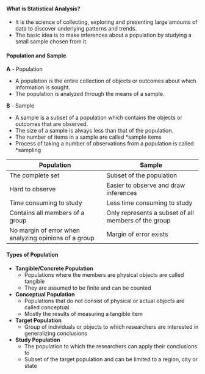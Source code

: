 #### What is Statistical Analysis?
* It is the science of collecting, exploring and presenting large amounts of data to discover underlying patterns and trends.
* The basic idea is to make inferences about a population by studying a small sample chosen from it.

#### Population and Sample
**A** - Population
* A population is the entire collection of objects or outcomes about which information is sought.
* The population is analyzed through the means of a sample.

**B** - Sample
* A sample is a subset of a population which contains the objects or outcomes that are observed.
* The size of a sample is always less than that of the population.
* The number of items in a sample are called *sample items
* Process of taking a number of observations from a population is called *sampling

| **Population**                                        | **Sample**                                           |
| ----------------------------------------------------- | ---------------------------------------------------- |
| The complete set                                      | Subset of the population                             |
| Hard to observe                                       | Easier to observe and draw inferences                |
| Time consuming to study                               | Less time consuming to study                         |
| Contains all members of a group                       | Only represents a subset of all members of the group |
| No margin of error when analyzing opinions of a group | Margin of error exists                               |
#### Types of Population
* **Tangible/Concrete Population**
	* Populations where the members are physical objects are called tangible 
	* They are assumed to be finite and can be counted 
* **Conceptual Population**
	* Populations that do not consist of physical or actual objects are called conceptual
	* Mostly the results of measuring a tangible item
* **Target Population**
	* Group of individuals or objects to which researchers are interested in generalizing conclusions
* **Study Population**
	* The population to which the researchers can apply their conclusions to
	* Subset of the target population and can be limited to a region, city or state